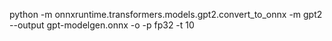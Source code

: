 
python -m onnxruntime.transformers.models.gpt2.convert_to_onnx -m gpt2 --output gpt-modelgen.onnx -o -p fp32 -t 10